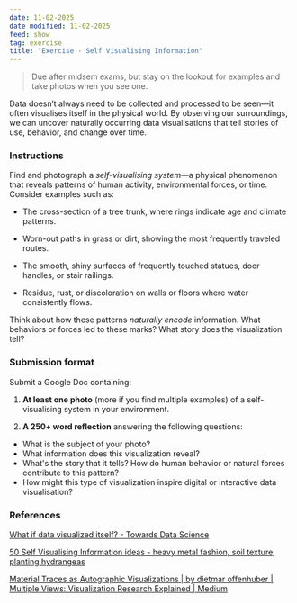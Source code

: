 ```yaml
---
date: 11-02-2025
date modified: 11-02-2025
feed: show
tag: exercise
title: "Exercise - Self Visualising Information"
---
```


> Due after midsem exams, but stay on the lookout for examples and take photos when you see one.

Data doesn’t always need to be collected and processed to be seen—it often visualises itself in the physical world. By observing our surroundings, we can uncover naturally occurring data visualisations that tell stories of use, behavior, and change over time.

### Instructions

Find and photograph a _self-visualising system_—a physical phenomenon that reveals patterns of human activity, environmental forces, or time. Consider examples such as:

- The cross-section of a tree trunk, where rings indicate age and climate patterns.

- Worn-out paths in grass or dirt, showing the most frequently traveled routes.

- The smooth, shiny surfaces of frequently touched statues, door handles, or stair railings.

- Residue, rust, or discoloration on walls or floors where water consistently flows.

Think about how these patterns _naturally encode_ information. What behaviors or forces led to these marks? What story does the visualization tell?

### Submission format

Submit a Google Doc containing:

1. **At least one photo** (more if you find multiple examples) of a self-visualising system in your environment.

2. **A 250+ word reflection** answering the following questions:

- What is the subject of your photo?
- What information does this visualization reveal?
- What's the story that it tells? How do human behavior or natural forces contribute to this pattern?
- How might this type of visualization inspire digital or interactive data visualisation?

### References

[What if data visualized itself? - Towards Data Science](https://towardsdatascience.com/what-if-data-visualized-itself-fd2e5dc1d744/)

[50 Self Visualising Information ideas - heavy metal fashion, soil texture, planting hydrangeas](https://in.pinterest.com/vivekm2/self-visualising-information/)

[Material Traces as Autographic Visualizations \| by dietmar offenhuber \| Multiple Views: Visualization Research Explained \| Medium](https://medium.com/multiple-views-visualization-research-explained/material-traces-as-autographic-visualizations-e814662aa60f)